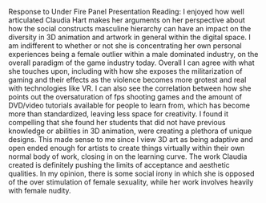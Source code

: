 Response to Under Fire Panel Presentation Reading:
I enjoyed how well articulated Claudia Hart makes her arguments on her perspective about how the social constructs masculine hierarchy can have an impact on the diversity in 3D animation and artwork in general within the digital space. I am indifferent to whether or not she is concentrating her own personal experiences being a female outlier within a male dominated industry, on the overall paradigm of the game industry today. Overall I can agree with what she touches upon, including with how she exposes the militarization of gaming and their effects as the violence becomes more grotest and real with technologies like VR. I can also see the correlation between how she points out the oversaturation of fps shooting games and the amount of DVD/video tutorials available for people to learn from, which has become more than standardized, leaving less space for creativity. I found it compelling that she found her students that did not have previous knowledge or abilities in 3D animation, were creating a plethora of unique designs. This made sense to me since I view 3D art as being adaptive and open ended enough for artists to create things virtually within their own normal body of work, closing in on the learning curve. The work Claudia created is definitely pushing the limits of acceptance and aesthetic qualities. In my opinion, there is some social irony in which she is opposed of the over stimulation of female sexuality, while her work involves heavily with female nudity. 
